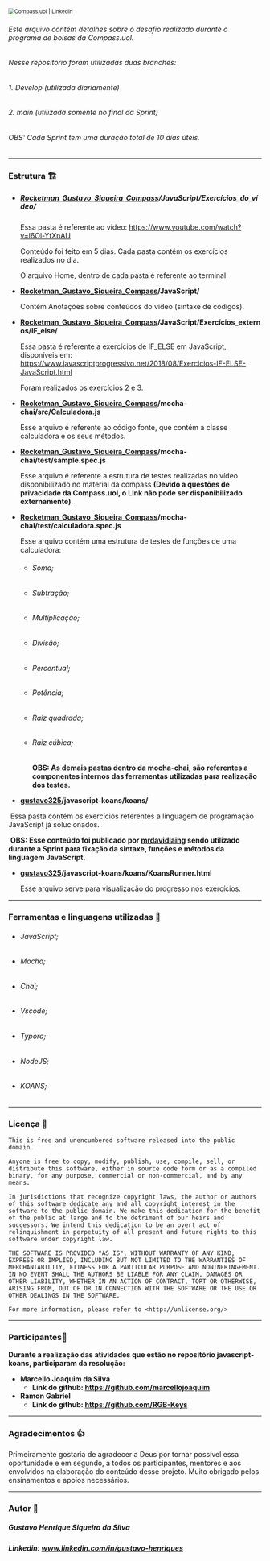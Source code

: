 <img src="https://media-exp1.licdn.com/dms/image/C4D1BAQHqGWEwc8YT1A/company-background_10000/0/1636131178755?e=2147483647&v=beta&t=Wu2rPIfe4iqER03ZbSPw1K1OJ4rVBjKHR2nNoTwnT7Y" alt="Compass.uol | LinkedIn" style="zoom:75%;" />

###### Este arquivo contém detalhes sobre o desafio realizado durante o programa de bolsas da Compass.uol.

###### Nesse repositório foram utilizadas duas branches: 

###### 1. Develop (utilizada diariamente)

###### 2. main (utilizada somente no final da Sprint)  

###### OBS: Cada Sprint tem uma duração total de 10 dias úteis.

________

### Estrutura :building_construction:

- ##### [Rocketman_Gustavo_Siqueira_Compass](https://github.com/gustavo325/Rocketman_Gustavo_Siqueira_Compass/tree/develop)/JavaScript/Exercícios_do_vídeo/

  Essa pasta é referente ao vídeo: https://www.youtube.com/watch?v=i6Oi-YtXnAU 

  Conteúdo foi feito em 5 dias. Cada pasta contém os exercícios realizados no dia. 

  O arquivo Home, dentro de cada pasta é referente ao terminal 

- **[Rocketman_Gustavo_Siqueira_Compass](https://github.com/gustavo325/Rocketman_Gustavo_Siqueira_Compass/tree/develop)/JavaScript/** 

  Contém Anotações sobre conteúdos do vídeo (síntaxe de códigos).

- **[Rocketman_Gustavo_Siqueira_Compass](https://github.com/gustavo325/Rocketman_Gustavo_Siqueira_Compass/tree/develop)/JavaScript/Exercícios_externos/IF_else/**

  Essa pasta é referente a exercícios de IF_ELSE em JavaScript, disponíveis em: https://www.javascriptprogressivo.net/2018/08/Exercicios-IF-ELSE-JavaScript.html 

  Foram realizados os exercícios 2 e 3. 

- **[Rocketman_Gustavo_Siqueira_Compass](https://github.com/gustavo325/Rocketman_Gustavo_Siqueira_Compass/tree/develop)/mocha-chai/src/Calculadora.js**

  Esse arquivo é referente ao código fonte, que contém a classe calculadora e os seus métodos.  

- **[Rocketman_Gustavo_Siqueira_Compass](https://github.com/gustavo325/Rocketman_Gustavo_Siqueira_Compass/tree/develop)/mocha-chai/test/sample.spec.js**

  Esse arquivo é referente a estrutura de testes realizadas no vídeo disponibilizado no material da compass **(Devido a questões de privacidade da Compass.uol, o Link não pode ser disponibilizado externamente)**.

- **[Rocketman_Gustavo_Siqueira_Compass](https://github.com/gustavo325/Rocketman_Gustavo_Siqueira_Compass/tree/develop)/mocha-chai/test/calculadora.spec.js**

  Esse arquivo contém uma estrutura de testes de funções de uma calculadora: 

  - ###### Soma; 

  - ###### Subtração; 

  - ###### Multiplicação; 

  - ###### Divisão; 

  - ###### Percentual; 

  - ###### Potência; 

  - ###### Raiz quadrada; 

  - ###### Raiz cúbica;

    **OBS: As demais pastas dentro da mocha-chai, são referentes a componentes internos das ferramentas utilizadas para realização dos testes.**

- **[gustavo325](https://github.com/gustavo325)/javascript-koans/koans/**

​		Essa pasta contém os exercícios referentes a linguagem de programação JavaScript já solucionados.

​		**OBS: Esse conteúdo foi publicado por [mrdavidlaing](https://github.com/mrdavidlaing/javascript-koans) sendo utilizado durante a Sprint para fixação da sintaxe, funções e métodos da linguagem JavaScript.**

- **[gustavo325](https://github.com/gustavo325)/javascript-koans/koans/KoansRunner.html**

  Esse arquivo serve para visualização do progresso nos exercícios. 

------

### Ferramentas e linguagens utilizadas :wrench:

- ###### JavaScript; 

- ###### Mocha; 

-  ###### Chai; 

- ###### Vscode; 

- ###### Typora;

- ###### NodeJS; 

- ###### KOANS; 

-------

### Licença :key:

```
This is free and unencumbered software released into the public domain.

Anyone is free to copy, modify, publish, use, compile, sell, or
distribute this software, either in source code form or as a compiled
binary, for any purpose, commercial or non-commercial, and by any
means.

In jurisdictions that recognize copyright laws, the author or authors
of this software dedicate any and all copyright interest in the
software to the public domain. We make this dedication for the benefit
of the public at large and to the detriment of our heirs and
successors. We intend this dedication to be an overt act of
relinquishment in perpetuity of all present and future rights to this
software under copyright law.

THE SOFTWARE IS PROVIDED "AS IS", WITHOUT WARRANTY OF ANY KIND,
EXPRESS OR IMPLIED, INCLUDING BUT NOT LIMITED TO THE WARRANTIES OF
MERCHANTABILITY, FITNESS FOR A PARTICULAR PURPOSE AND NONINFRINGEMENT.
IN NO EVENT SHALL THE AUTHORS BE LIABLE FOR ANY CLAIM, DAMAGES OR
OTHER LIABILITY, WHETHER IN AN ACTION OF CONTRACT, TORT OR OTHERWISE,
ARISING FROM, OUT OF OR IN CONNECTION WITH THE SOFTWARE OR THE USE OR
OTHER DEALINGS IN THE SOFTWARE.

For more information, please refer to <http://unlicense.org/>
```

----

### Participantes:busts_in_silhouette:

**Durante a realização das atividades que estão no repositório javascript-koans, participaram da resolução:** 

- **Marcello Joaquim da Silva** 
  - **Link do github: https://github.com/marcellojoaquim**
- **Ramon Gabriel**
  - **Link do github: https://github.com/RGB-Keys**

------

### Agradecimentos :thumbsup:

Primeiramente gostaria de agradecer a Deus por tornar possível essa oportunidade e em segundo, a todos os participantes, mentores e aos envolvidos na elaboração do conteúdo desse projeto. Muito obrigado pelos ensinamentos e apoios necessários.

-----

### Autor :man:

##### Gustavo Henrique Siqueira da Silva

##### Linkedin: www.linkedin.com/in/gustavo-henriques
